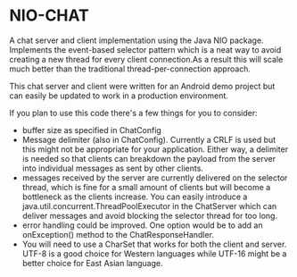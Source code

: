 NIO-CHAT
=======

A chat server and client implementation using the Java NIO package. Implements the event-based selector pattern which is a neat way to avoid creating a new thread for every client connection.As a result this will scale much better than the traditional thread-per-connection approach. 

This chat server and client were written for an Android demo project but can easily be updated to work in a production environment.

If you plan to use this code there's a few things for you to consider:

- buffer size as specified in ChatConfig
- Message delimiter (also in ChatConfig). Currently a CRLF is used but this might not be appropriate for your application. Either way, a delimiter is needed so that clients can breakdown the payload from the server into individual messages as sent by other clients. 
- messages received by the server are currently delivered on the selector thread, which is fine for a small amount of clients but will become a bottleneck as the clients increase. You can easily introduce a java.util.concurrent.ThreadPoolExecutor in the ChatServer which can deliver messages and avoid blocking the selector thread for too long. 
- error handling could be improved. One option would be to add an onException() method to the ChatResponseHandler. 
- You will need to use a CharSet that works for both the client and server. UTF-8 is a good choice for Western languages while UTF-16 might be a better choice for East Asian language.
